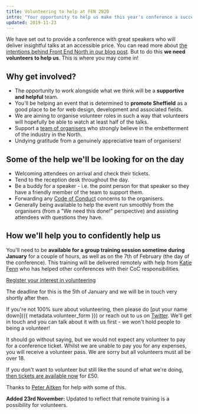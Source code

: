 ```yaml
---
title: Volunteering to help at FEN 2020
intro: "Your opportunity to help us make this year's conference a success."
updated: 2019-11-23
---
```

We have set out to provide a conference with great speakers who will deliver insightful talks at an accessible price. You can read more about [the intentions behind Front End North in our blog post](https://frontendnorth.com/blog/2019/10/rebooting-front-end-north/). But to do this **we need volunteers to help us**. This is where you may come in!


## Why get involved?

- The opportunity to work alongside what we think will be a **supportive and helpful** team.
- You'll be helping an event that is determined to **promote Sheffield** as a good place to be for web design, development and associated fields.
- We are aiming to organise volunteer roles in such a way that volunteers will hopefully be able to watch at least half of the talks.
- Support a [team of organisers](/blog/2019/10/rebooting-front-end-north/#meet-the-organisers) who strongly believe in the embetterment of the industry in the North.
- Undying gratitude from a genuinely appreciative team of organisers!


## Some of the help we'll be looking for on the day

- Welcoming attendees on arrival and check their tickets.
- Tend to the reception desk throughout the day.
- Be a buddy for a speaker - i.e. the point person for that speaker so they have a friendly member of the team to support them.
- Forwarding any [Code of Conduct](/code-of-conduct/) concerns to the organisers.
- Generally being available to help the event run smoothly from the organisers (from a "We need this done!" perspective) and assisting attendees with questions they have.


## How we'll help you to confidently help us

You'll need to be **available for a group training session sometime during January** for a couple of hours, as well as on the 7th of February (the day of the conference). This training will be delivered remotely with help from [Katie Fenn](https://twitter.com/katie_fenn) who has helped other conferences with their CoC responsibilities.

<a href="{{ metadata.volunteer_form }}" class="c-button c-button--pop">Register your interest in volunteering</a>

The deadline for this is the 5th of January and we will be in touch very shortly after then.

If you're not 100% sure about volunteering, then please do [put your name down]({{ metadata.volunteer_form }}) or reach out to us on [Twitter](https://twitter.com/frontendnorth). We'll get in touch and you can talk about it with us first - we won't hold people to being a volunteer!

It should go without saying, but we would not expect any volunteer to pay for a conference ticket. Whilst we are unable to pay you for any expenses, you will receive a volunteer pass. We are sorry but all volunteers must all be over 18.

If you don't want to volunteer but still like the sound of what we're doing, [then tickets are available now](https://www.eventbrite.co.uk/e/front-end-north-conference-tickets-78898540659) for £50.

Thanks to [Peter Aitken](/speakers/peter-aitken/) for help with some of this.

**Added 23rd November:** Updated to reflect that remote training is a possibility for volunteers.
